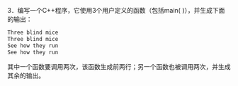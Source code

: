 3．编写一个C++程序，它使用3个用户定义的函数（包括main( )），并生成下面的输出：

```txt
Three blind mice
Three blind mice
See how they run
See how they run
```

其中一个函数要调用两次，该函数生成前两行；另一个函数也被调用两次，并生成其余的输出。